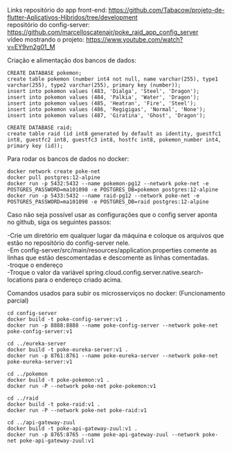Links
repositório do app front-end: https://github.com/Tabacow/projeto-de-flutter-Aplicativos-Hibridos/tree/development <br />
repositório do config-server: https://github.com/marcelloscatenajr/poke_raid_app_config_server <br />
vídeo mostrando o projeto: https://www.youtube.com/watch?v=EY9vn2g01_M <br />

Criação e alimentação dos bancos de dados:

```
CREATE DATABASE pokemon;
create table pokemon (number int4 not null, name varchar(255), type1 varchar(255), type2 varchar(255), primary key (number));
insert into pokemon values (483, 'Dialga', 'Steel', 'Dragon');
insert into pokemon values (484, 'Palkia', 'Water', 'Dragon');
insert into pokemon values (485, 'Heatran', 'Fire', 'Steel');
insert into pokemon values (486, 'Regigigas', 'Normal', 'None');
insert into pokemon values (487, 'Giratina', 'Ghost', 'Dragon');

CREATE DATABASE raid;
create table raid (id int8 generated by default as identity, guestfc1 int8, guestfc2 int8, guestfc3 int8, hostfc int8, pokemon_number int4, primary key (id));
```

Para rodar os bancos de dados no docker:
```
docker network create poke-net
docker pull postgres:12-alpine
docker run -p 5432:5432 --name pokemon-pg12 --network poke-net -e POSTGRES_PASSWORD=ma101098 -e POSTGRES_DB=pokemon postgres:12-alpine
docker run -p 5433:5432 --name raid-pg12 --network poke-net -e POSTGRES_PASSWORD=ma101098 -e POSTGRES_DB=raid postgres:12-alpine
```

Caso não seja possível usar as configurações que o config server aponta no github, siga os seguintes passos:

-Crie um diretório em qualquer lugar da máquina e coloque os arquivos que estão no repositório do config-server nele.<br />
-Em config-server/src/main/resources/application.properties comente as linhas que estão descomentadas e descomente as linhas comentadas.<br />
-troque o endereço<br />
-Troque o valor da variável spring.cloud.config.server.native.search-locations para o endereço criado acima.<br />

Comandos usados para subir os microsserviços no docker: (Funcionamento parcial)
```
cd config-server
docker build -t poke-config-server:v1 .
docker run -p 8888:8888 --name poke-config-server --network poke-net poke-config-server:v1

cd ../eureka-server
docker build -t poke-eureka-server:v1 .
docker run -p 8761:8761 --name poke-eureka-server --network poke-net poke-eureka-server:v1

cd ../pokemon
docker build -t poke-pokemon:v1 .
docker run -P --network poke-net poke-pokemon:v1

cd ../raid
docker build -t poke-raid:v1 .
docker run -P --network poke-net poke-raid:v1

cd ../api-gateway-zuul
docker build -t poke-api-gateway-zuul:v1 .
docker run -p 8765:8765 --name poke-api-gateway-zuul --network poke-net poke-api-gateway-zuul:v1

```
